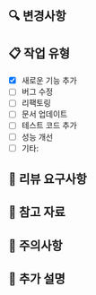 ## 🔍 변경사항

<!-- 이번 MR에서 변경된 내용을 간략히 설명해주세요 -->

## 📋 작업 유형

- [x] 새로운 기능 추가
- [ ] 버그 수정
- [ ] 리팩토링
- [ ] 문서 업데이트
- [ ] 테스트 코드 추가
- [ ] 성능 개선
- [ ] 기타:

## 💬 리뷰 요구사항

<!-- 코드 리뷰시 리뷰어가 특별히 봐주었으면 하는 부분이 있다면 작성해주세요 -->

## 📎 참고 자료

<!-- 관련 문서, 캡쳐 이미지, 참고 이미지, 링크 등을 첨부해주세요 -->

## 🚨 주의사항

<!-- 배포나 머지 시 주의해야 할 사항이 있다면 작성해주세요 -->

## 📝 추가 설명

<!-- 추가로 설명이 필요한 내용이 있다면 작성해주세요 -->
